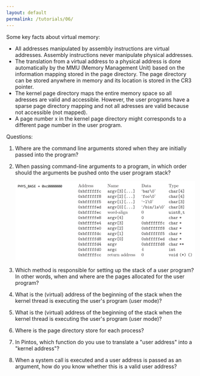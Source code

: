 ```yaml
---
layout: default
permalink: /tutorials/06/
---
```



Some key facts about virtual memory:

- All addresses manipulated by assembly instructions are virtual addresses. Assembly instructions never manipulate physical addresses.
- The translation from a virtual address to a physical address is done automatically by the MMU (Memory Management Unit) based on the information mapping stored in the page directory. The page directory can be stored anywhere in memory and its location is stored in the CR3 pointer. 
- The kernel page directory maps the entire memory space so all adresses are valid and accessible. However, the user programs have a sparse page directory mapping and not all adresses are valid because not accessible (not mapped). 
- A page number x in the kernel page directory might corresponds to a different page number in the user program. 

Questions: 

1. Where are the command line arguments stored when they are initially passed into the program?
​
2. When passing command-line arguments to a program, in which order should the arguments be pushed onto the user program stack?
​<div class="screenshot"><img src="media/example.png" alt="args"/></div>

3. Which method is responsible for setting up the stack of a user program? In other words, when and where are the pages allocated for the user program?
​
4. What is the (virtual) address of the beginning of the stack when the kernel thread is executing the user's program (user mode)?

5. What is the (virtual) address of the beginning of the stack when the kernel thread is executing the user's program (user mode)? 

6. Where is the page directory store for each process? 

7. In Pintos, which function do you use to translate a "user address" into a "kernel address"? 

8. When a system call is executed and a user address is passed as an argument, how do you know whether this is a valid user address? 

